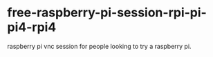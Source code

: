 # free-raspberry-pi-session-rpi-pi-pi4-rpi4
raspberry pi vnc session for people looking to try a raspberry pi.
